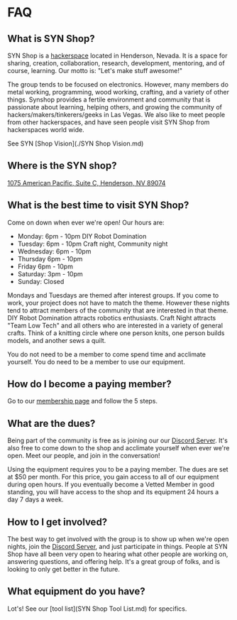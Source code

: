 # FAQ

## What is SYN Shop?

SYN Shop is a [hackerspace](https://en.wikipedia.org/wiki/Hackerspace) located in Henderson, Nevada. It is a space 
for sharing, creation, collaboration, research, development, mentoring, and of course, 
learning. Our motto is: "Let's make stuff awesome!"

The group tends to be focused on electronics. However, many members do metal working, 
programming, wood working, crafting, and a variety of other things. Synshop provides a 
fertile environment and community that is passionate about learning, helping others, 
and growing the community of hackers/makers/tinkerers/geeks in Las Vegas. We also like 
to meet people from other hackerspaces, and have seen people visit SYN Shop from 
hackerspaces world wide.

See SYN [Shop Vision](./SYN Shop Vision.md) 

## Where is the SYN shop?
 
[1075 American Pacific, Suite C, Henderson, NV 89074](https://www.google.com/maps/place/1075+American+Pacific+Dr+Suite+C,+Henderson,+NV+89074/@36.0412467,-115.0360912,17z/data=!3m1!4b1!4m5!3m4!1s0x80c8d1101acbfaf9:0x24783fea70b05427!8m2!3d36.0412467!4d-115.0339025) 


## What is the best time to visit SYN Shop?

Come on down when ever we're open! Our hours are:

* Monday: 6pm - 10pm DIY Robot Domination
* Tuesday:  6pm - 10pm  Craft night, Community night
* Wednesday: 6pm - 10pm 
* Thursday 6pm - 10pm
* Friday 6pm - 10pm
* Saturday: 3pm - 10pm
* Sunday: Closed 

Mondays and Tuesdays are themed after interest groups. If you come to work, your project 
does not have to match the theme. However these nights tend to attract members of the community 
that are interested in that theme. DIY Robot Domination attracts robotics enthusiasts. Craft Night
 attracts "Team Low Tech" and all others who are interested in a variety of general crafts. Think 
 of a knitting circle where one person knits, one person builds models, and another sews a quilt.

You do not need to be a member to come spend time and acclimate yourself. You do need to be a member to use our equipment.

## How do I become a paying member?

Go to our [membership page](https://synshop.org/joining-syn-shop) and follow the 5 steps. 

## What are the dues?

Being part of the community is free as is joining our our  [Discord Server]( https://synshop.org/discord). It's also
free to come down to  the shop and acclimate yourself when ever we're open. Meet our people, 
 and join in the conversation!

Using the equipment requires you to be a paying member. The dues are set at $50 per month. 
For this price, you gain access to all of our equipment during open hours. If you eventually become a 
Vetted Member in good standing, you will have access to the shop and its equipment 24 hours a day 
7 days a week.

## How to I get involved?

The best way to get involved with the group is to show up when we're open nights, join the 
 [Discord Server]( https://synshop.org/discord), 
and just participate in
things. People at SYN Shop have all been very open to hearing what other people are working on, 
answering questions, and offering help. It's a great group of folks, and is looking to only get better in the future.

## What equipment do you have?

Lot's!  See our [tool list](SYN Shop Tool List.md) for specifics.